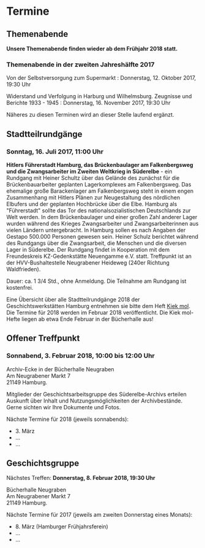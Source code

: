 # Termine

## Themenabende

**Unsere Themenabende finden wieder ab dem Frühjahr 2018 statt.**

### Themenabende in der zweiten Jahreshälfte 2017

Von der Selbstversorgung zum Supermarkt
:   Donnerstag, 12. Oktober 2017, 19:30 Uhr

Widerstand und Verfolgung in Harburg und Wilhelmsburg. Zeugnisse und Berichte 1933 - 1945
:   Donnerstag, 16. November 2017, 19:30 Uhr

Näheres zu diesen Terminen wird an dieser Stelle laufend ergänzt.

## Stadtteilrundgänge

### Sonntag, 16. Juli 2017, 11:00 Uhr

**Hitlers Führerstadt Hamburg, das Brückenbaulager am Falkenbergsweg und die Zwangsarbeiter im Zweiten Weltkrieg in Süderelbe** - ein Rundgang mit Heiner Schultz über das
Gelände des zunächst für die Brückenbauarbeiter geplanten Lagerkomplexes
am Falkenbergsweg. Das ehemalige große Barackenlager am Falkenbergsweg
steht in einem engen Zusammenhang mit Hitlers Plänen zur Neugestaltung
des nördlichen Elbufers und der geplanten Hochbrücke über die Elbe.
Hamburg als "Führerstadt" sollte das Tor des nationalsozialistischen
Deutschlands zur Welt werden. In dem Brückenbaulager und einer großen
Zahl anderer Lager wurden während des Krieges Zwangsarbeiter und
Zwangsarbeiterinnen aus vielen Ländern untergebracht. In Hamburg sollen
es nach Angaben der Gestapo 500.000 Personen gewesen sein. Heiner Schulz
berichtet während des Rundgangs über die Zwangsarbeit, die Menschen und
die diversen Lager in Süderelbe. Der Rundgang findet in Kooperation mit
dem Freundeskreis KZ-Gedenkstätte Neuengamme e.V. statt. Treffpunkt ist
an der HVV-Bushaltestelle Neugrabener Heideweg (240er Richtung
Waldfrieden).

Dauer: ca. 1 3/4 Std., ohne Anmeldung. Die Teilnahme am
Rundgang ist kostenfrei.



Eine Übersicht über alle Stadtteilrundgänge 2018 der Geschichtswerkstätten Hamburg entnehmen sie bitte dem Heft [Kiek mol](/img/Kiekmol_2017.pdf). Die Termine für 2018 werden im Februar 2018 veröffentlicht. Die Kiek mol-Hefte liegen ab etwa Ende Februar in der Bücherhalle aus!

## Offener Treffpunkt

### Sonnabend, 3. Februar 2018, 10:00 bis 12:00 Uhr

Archiv-Ecke in der Bücherhalle Neugraben  
Am Neugrabener Markt 7  
21149 Hamburg.

Mitglieder der Geschichtsarbeitsgruppe des Süderelbe-Archivs erteilen Auskunft über
Inhalt und Nutzungsmöglichkeiten der Archivbestände. Gerne sichten wir
Ihre Dokumente und Fotos.

Nächste Termine für 2018 (jeweils sonnabends):

- 3\. März
- ... 
- ...

## Geschichtsgruppe

Nächstes Treffen: **Donnerstag, 8. Februar 2018, 19:30 Uhr**

Bücherhalle Neugraben  
Am Neugrabener Markt 7  
21149 Hamburg.

Nächste Termine für 2017 (jeweils am zweiten Donnerstag eines Monats):

- 8\. März (Hamburger Frühjahrsferein)
- ...
- ...

